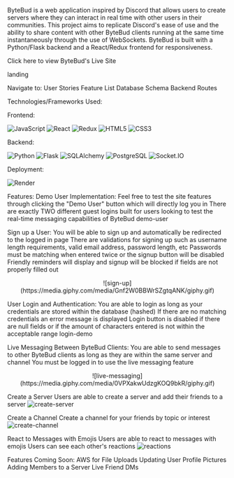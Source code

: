 ByteBud is a web application inspired by Discord that allows users to create servers where they can interact in real time with other users in their communities. This project aims to replicate Discord's ease of use and the ability to share content with other ByteBud clients running at the same time instantaneously through the use of WebSockets. ByteBud is built with a Python/Flask backend and a React/Redux frontend for responsiveness.

Click here to view ByteBud's Live Site

landing

Navigate to:
User Stories
Feature List
Database Schema
Backend Routes

Technologies/Frameworks Used:

Frontend:

![JavaScript](https://img.shields.io/badge/JavaScript-F7DF1E?style=for-the-badge&logo=javascript&logoColor=black)
![React](https://camo.githubusercontent.com/ce057acbaad5aa84ec90b07accdfa0a8bf8d3b317c54ef2bb4f6481f6e7d7dde/68747470733a2f2f696d672e736869656c64732e696f2f62616467652f72656163742d3637364537373f7374796c653d666f722d7468652d6261646765266c6f676f3d7265616374266c6f676f436f6c6f723d23363144414642)
![Redux](https://camo.githubusercontent.com/7997545192468d67af275317b4210fac4996c660cf00a331fd947e4a93eec57f/68747470733a2f2f696d672e736869656c64732e696f2f62616467652f52656475782d3736344142433f7374796c653d666f722d7468652d6261646765266c6f676f3d7265647578266c6f676f436f6c6f723d7768697465)
![HTML5](https://camo.githubusercontent.com/bfe6a48836e87b13a16f1f56f88fee428475c2ac29247992ec9b8bcc7154f881/68747470733a2f2f696d672e736869656c64732e696f2f62616467652f48544d4c352d4533344632363f7374796c653d666f722d7468652d6261646765266c6f676f3d68746d6c35266c6f676f436f6c6f723d7768697465)
![CSS3](https://camo.githubusercontent.com/472c222e8f240a48ae51cd9b082a1b857be809dcd851a25150890c2da50c13a5/68747470733a2f2f696d672e736869656c64732e696f2f62616467652f435353332d3135373242363f7374796c653d666f722d7468652d6261646765266c6f676f3d63737333266c6f676f436f6c6f723d7768697465)

Backend:

![Python](	https://img.shields.io/badge/Python-3776AB?style=for-the-badge&logo=python&logoColor=white)
![Flask](https://camo.githubusercontent.com/a07a8d56a46617a2281448edd7c3b1bcb9cb264b74ab4600c194c29977fd1352/68747470733a2f2f696d672e736869656c64732e696f2f62616467652f466c61736b2d3030303030303f7374796c653d666f722d7468652d6261646765266c6f676f3d666c61736b266c6f676f436f6c6f723d7768697465)
![SQLAlchemy](https://camo.githubusercontent.com/3a44b6270a014a9b236ca1f8aba4f50d38bbf6ec0f9e4da2bef8713dcadd0a5b/68747470733a2f2f696d672e736869656c64732e696f2f62616467652f2d53514c416c6368656d792d4437314630303f7374796c653d666f722d7468652d6261646765)
![PostgreSQL](https://camo.githubusercontent.com/4805e53bb11de9f02eaebb836a95679aa8d0ac0da0443f6081d12ee8209c36b0/68747470733a2f2f696d672e736869656c64732e696f2f62616467652f506f7374677265732d3431363945313f7374796c653d666f722d7468652d6261646765266c6f676f3d706f737467726573716c266c6f676f436f6c6f723d7768697465)
![Socket.IO](https://camo.githubusercontent.com/5a42080048cfc58abad5fc9b016d30502cd5f603a5b6f7f72dba983c27778ea8/68747470733a2f2f696d672e736869656c64732e696f2f62616467652f536f636b65742e494f2d3031303130313f7374796c653d666f722d7468652d6261646765266c6f676f3d736f636b65742e696f266c6f676f436f6c6f723d7768697465)

Deployment:

![Render](https://img.shields.io/badge/Render-%46E3B7.svg?style=for-the-badge&logo=render&logoColor=white)

Features:
Demo User Implementation:
Feel free to test the site features through clicking the "Demo User" button which will directly log you in
There are exactly TWO different guest logins built for users looking to test the real-time messaging capabilities of ByteBud
demo-user

Sign up a User:
You will be able to sign up and automatically be redirected to the logged in page
There are validations for signing up such as username length requirements, valid email address, password length, etc
Passwords must be matching when entered twice or the signup button will be disabled
Friendly reminders will display and signup will be blocked if fields are not properly filled out

<center>
  ![sign-up](https://media.giphy.com/media/Gnf2W0BBWrSZgtqANK/giphy.gif)
</center>


User Login and Authentication:
You are able to login as long as your credentials are stored within the database (hashed)
If there are no matching credentials an error message is displayed
Login button is disabled if there are null fields or if the amount of characters entered is not within the acceptable range
login-demo

Live Messaging Between ByteBud Clients:
You are able to send messages to other ByteBud clients as long as they are within the same server and channel
You must be logged in to use the live messaging feature

<center>![live-messaging](https://media.giphy.com/media/0VPXakwUdzgKOQ9bkR/giphy.gif)</center>


Create a Server
Users are able to create a server and add their friends to a server
![create-server](https://media.giphy.com/media/oR2UhQwcwKOUZW26nD/giphy.gif)

Create a Channel
Create a channel for your friends by topic or interest
![create-channel](https://media.giphy.com/media/ZxOzkg2hfgamWG39J5/giphy.gif)

React to Messages with Emojis
Users are able to react to messages with emojis
Users can see each other's reactions
![reactions](https://media.giphy.com/media/0VPXakwUdzgKOQ9bkR/giphy.gif)

Features Coming Soon:
AWS for File Uploads
Updating User Profile Pictures
Adding Members to a Server
Live Friend DMs
